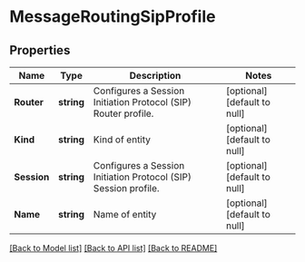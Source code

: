 # MessageRoutingSipProfile

## Properties
Name | Type | Description | Notes
------------ | ------------- | ------------- | -------------
**Router** | **string** | Configures a Session Initiation Protocol (SIP) Router profile. | [optional] [default to null]
**Kind** | **string** | Kind of entity | [optional] [default to null]
**Session** | **string** | Configures a Session Initiation Protocol (SIP) Session profile. | [optional] [default to null]
**Name** | **string** | Name of entity | [optional] [default to null]

[[Back to Model list]](../README.md#documentation-for-models) [[Back to API list]](../README.md#documentation-for-api-endpoints) [[Back to README]](../README.md)


